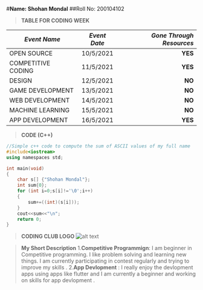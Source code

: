 #__Name: Shohan Mondal__
##Roll No: 200104102

>__TABLE FOR CODING WEEK__

| *Event Name*       | *Event Date*           | *Gone Through Resources* |
| ------------------- |:--------------:| -----:|
| OPEN SOURCE         | 10/5/2021      |   __YES__ |
| COMPETITIVE CODING  | 11/5/2021      |   __YES__ |
| DESIGN              | 12/5/2021      |    __NO__ |
| GAME DEVELOPMENT    | 13/5/2021      |    __NO__ |
| WEB DEVELOPMENT     | 14/5/2021      |    __NO__ |
| MACHINE LEARNING    | 15/5/2021      |    __NO__ |
| APP DEVELOPMENT     | 16/5/2021      |   __YES__ |


>__CODE (C++)__

```C++
//Simple c++ code to compute the sum of ASCII values of my full name
#include<iostream>
using namespaces std;

int main(void)
{
    char s[] {"Shohan Mondal"};
    int sum{0};
    for (int i=0;s[i]!='\0';i++)
    {
        sum+=((int)(s[i]));
    }
    cout<<sum<<"\n";
    return 0;
}
```

>__CODING CLUB LOGO__
![alt text](https://raw.githubusercontent.com/codingiitg/open_source_submission/main/coding-club%20logo.png "Logo Title Text 1")

>__My Short Description__
1.__Competitive Programmign__: I am beginner in Competitive programming. I like problem solving and learning new things. I am currently participating in contest regularly and trying to improve my skills .
2.__App Devlopment__ : I really enjoy the devlopment apps using apps like flutter and I am currently a beginner and working on skills for app devlopment . 

